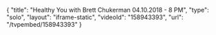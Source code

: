 {
    "title": "Healthy You with Brett Chukerman 04.10.2018 - 8 PM",
    "type": "solo",
    "layout": "iframe-static",
    "videoId": "158943393",
    "url": "\/tvpembed\/158943393"
}